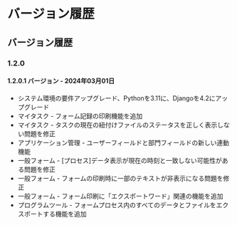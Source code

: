 # バージョン履歴

## バージョン履歴

### 1.2.0

#### 1.2.0.1 バージョン - 2024年03月01日

* システム環境の要件アップグレード、Pythonを3.11に、Djangoを4.2にアップグレード
* マイタスク - フォーム記録の印刷機能を追加
* マイタスク - タスクの現在の紐付けファイルのステータスを正しく表示しない問題を修正
* アプリケーション管理 - ユーザーフィールドと部門フィールドの新しい連動機能
* 一般フォーム - \[プロセス]データ表示が現在の時刻と一致しない可能性がある問題を修正
* 一般フォーム - フォームの印刷時に一部のテキストが非表示になる問題を修正
* 一般フォーム - フォーム印刷に「エクスポートワード」関連の機能を追加
* プログラムツール - フォームプロセス内のすべてのデータとファイルをエクスポートする機能を追加
